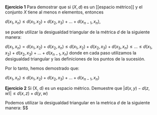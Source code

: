 **Ejercicio 1**
Para demostrar que si $(X,d)$ es un [[espacio métrico]] y el conjunto $X$ tiene al menos $n$ elementos, entonces

$d(x_1, x_n) ≤ d(x_1, x_2) + d(x_2, x_3) + . . . + d(x_{n−1}, x_{n}),$

se puede utilizar la desigualdad triangular de la métrica $d$ de la siguiente manera:

$d(x_1, x_n) = d(x_1, x_2) + d(x_2, x_n) ≤ d(x_1, x_2) + d(x_2, x_3) + d(x_3, x_n) ≤ ... ≤ d(x_1, x_2) + d(x_2, x_3) + ... + d(x_{n-1}, x_n)$ 
donde en cada paso utilizamos la desigualdad triangular y las definiciones de los puntos de la sucesión.

Por lo tanto, hemos demostrado que:

$d(x_1, x_n) ≤ d(x_1, x_2) + d(x_2, x_3) + ... + d(x_{n-1}, x_n)$ 

**Ejercicio 2**
Si (X, d) es un espacio métrico. Demuestre que $|d(x, y) − d(z, w)| ≤ d(x, z) + d(y, w)$ 

Podemos utilizar la desigualdad triangular en la metrica $d$ de la siguiente manera:
$$ 


